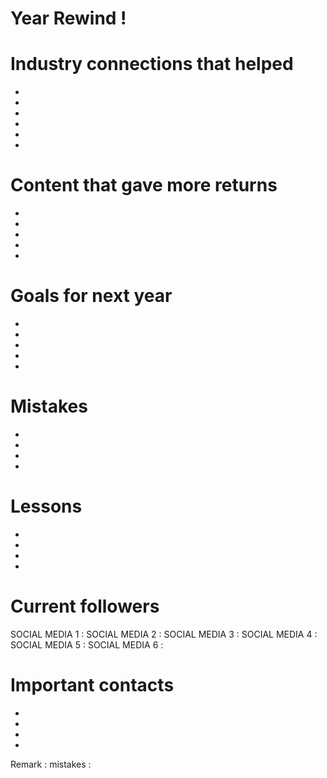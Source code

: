 # Year Rewind !

# Industry connections that helped

- 
- 
- 
- 
- 
- 

# Content that gave more returns

- 
- 
- 
- 
- 


# Goals for next year

-
- 
- 
- 
- 

# Mistakes

- 
- 
- 
- 

# Lessons 

- 
- 
- 
- 

# Current followers 

SOCIAL MEDIA 1 :
SOCIAL MEDIA 2 :
SOCIAL MEDIA 3 :
SOCIAL MEDIA 4 :
SOCIAL MEDIA 5 :
SOCIAL MEDIA 6 :

# Important contacts

- 
- 
- 
- 


Remark :
mistakes :
